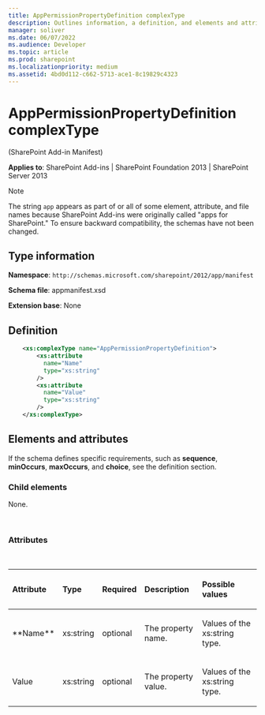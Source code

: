 ```yaml
---
title: AppPermissionPropertyDefinition complexType
description: Outlines information, a definition, and elements and attributes for the AppPermissionPropertyDefinition complexType in Sharepoint.
manager: soliver
ms.date: 06/07/2022
ms.audience: Developer
ms.topic: article
ms.prod: sharepoint
ms.localizationpriority: medium
ms.assetid: 4bd0d112-c662-5713-ace1-8c19829c4323
---
```


# AppPermissionPropertyDefinition complexType 

(SharePoint Add-in Manifest)

**Applies to**: SharePoint Add-ins | SharePoint Foundation 2013 | SharePoint Server 2013

> [!NOTE] 
> The string `app` appears as part of or all of some element, attribute, and file names because SharePoint Add-ins were originally called "apps for SharePoint." To ensure backward compatibility, the schemas have not been changed.

## Type information
**Namespace**: `http://schemas.microsoft.com/sharepoint/2012/app/manifest` 

**Schema file**: appmanifest.xsd

**Extension base**: None

## Definition

```XML
    <xs:complexType name="AppPermissionPropertyDefinition">
        <xs:attribute 
          name="Name"
          type="xs:string"
        />
        <xs:attribute 
          name="Value"
          type="xs:string"
        />
    </xs:complexType>
```          

## Elements and attributes

If the schema defines specific requirements, such as **sequence**, **minOccurs**, **maxOccurs**, and **choice**, see the definition section.

### Child elements

None.

<br/>

### Attributes

<br/>

<table>
<colgroup>
<col width="15%" />
<col width="15%" />
<col width="15%" />
<col width="25%" />
<col width="30%" />
</colgroup>
<thead>
<tr class="header">
<th align="left"><p>Attribute</p></th>
<th align="left"><p>Type</p></th>
<th align="left"><p>Required</p></th>
<th align="left"><p>Description</p></th>
<th align="left"><p>Possible values</p></th>
</tr>
</thead>
<tbody>
<tr class="odd">
<td align="left"><p>**Name**</p></td>
<td align="left"><p>xs:string</p></td>
<td align="left"><p>optional</p></td>
<td align="left"><p>The property name.</p></td>
<td align="left"><p>Values of the xs:string type.</p></td>
</tr>
<tr class="even">
<td align="left"><p>Value</p></td>
<td align="left"><p>xs:string</p></td>
<td align="left"><p>optional</p></td>
<td align="left"><p>The property value.</p></td>
<td align="left"><p>Values of the xs:string type.</p></td>
</tr>
</tbody>
</table>








